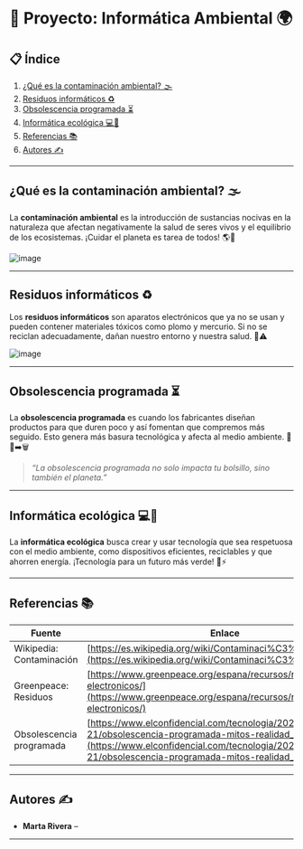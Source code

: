 # 🌿 Proyecto: Informática Ambiental 🌍

## 📋 Índice
1. [¿Qué es la contaminación ambiental? 🌫️](#qué-es-la-contaminación-ambiental-)
2. [Residuos informáticos ♻️](#residuos-informáticos-)
3. [Obsolescencia programada ⏳](#obsolescencia-programada-)
4. [Informática ecológica 💻🌱](#informática-ecológica-)
5. [Referencias 📚](#referencias-)
6. [Autores ✍️](#autores-)

---

## ¿Qué es la contaminación ambiental? 🌫️

La **contaminación ambiental** es la introducción de sustancias nocivas en la naturaleza que afectan negativamente la salud de seres vivos y el equilibrio de los ecosistemas. ¡Cuidar el planeta es tarea de todos! 🌎💪

![image](https://github.com/user-attachments/assets/017bb50d-5e03-4211-9235-e87f55105183)



---

## Residuos informáticos ♻️

Los **residuos informáticos** son aparatos electrónicos que ya no se usan y pueden contener materiales tóxicos como plomo y mercurio. Si no se reciclan adecuadamente, dañan nuestro entorno y nuestra salud. 🚮⚠️

![image](https://github.com/user-attachments/assets/102e7015-f913-4b9a-ab48-180fe42d666d)


---

## Obsolescencia programada ⏳

La **obsolescencia programada** es cuando los fabricantes diseñan productos para que duren poco y así fomentan que compremos más seguido. Esto genera más basura tecnológica y afecta al medio ambiente. 😤📱➡️🗑️

> _“La obsolescencia programada no solo impacta tu bolsillo, sino también el planeta.”_

---

## Informática ecológica 💻🌱

La **informática ecológica** busca crear y usar tecnología que sea respetuosa con el medio ambiente, como dispositivos eficientes, reciclables y que ahorren energía. ¡Tecnología para un futuro más verde! 🌿⚡

---

## Referencias 📚

| Fuente                     | Enlace                                                                                  |
|----------------------------|-----------------------------------------------------------------------------------------|
| Wikipedia: Contaminación    | [https://es.wikipedia.org/wiki/Contaminaci%C3%B3n_ambiental](https://es.wikipedia.org/wiki/Contaminaci%C3%B3n_ambiental) |
| Greenpeace: Residuos        | [https://www.greenpeace.org/espana/recursos/residuos-electronicos/](https://www.greenpeace.org/espana/recursos/residuos-electronicos/) |
| Obsolescencia programada    | [https://www.elconfidencial.com/tecnologia/2021-04-21/obsolescencia-programada-mitos-realidad_3029415/](https://www.elconfidencial.com/tecnologia/2021-04-21/obsolescencia-programada-mitos-realidad_3029415/) |

---

## Autores ✍️

- **Marta Rivera** –

---


